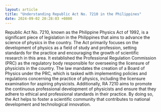 ```yaml
---
layout: article
title: "Understanding Republic Act No. 7210 in the Philippines"
date: 2024-09-02 20:28:03 +0800
---
```


<p>Republic Act No. 7210, known as the Philippine Physics Act of 1992, is a significant piece of legislation in the Philippines that aims to advance the science of physics in the country. The Act primarily focuses on the development of physics as a field of study and profession, setting standards for the practice and encouraging the growth of scientific research in this area. It established the Professional Regulation Commission (PRC) as the regulatory body responsible for overseeing the licensure of physicists in the country. The law mandates the creation of a Board of Physics under the PRC, which is tasked with implementing policies and regulations concerning the practice of physics, including the licensure examination for aspiring physicists. Additionally, RA 7210 aims to promote the continuous professional development of physicists and ensure that they adhere to ethical and professional standards in their practice. By doing so, the Act helps to foster a scientific community that contributes to national development and technological innovation.</p>